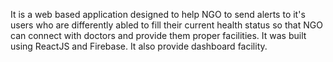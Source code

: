 It is a web based application designed to help NGO to send alerts to it's users who are differently abled to fill their current health status so that NGO can connect with doctors and provide them proper facilities. It was built using ReactJS and Firebase. It also provide dashboard facility.
